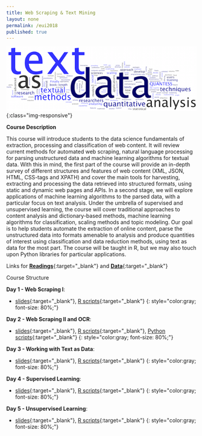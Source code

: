 ```yaml
---
title: Web Scraping & Text Mining
layout: none
permalink: /eui2018
published: true
---
```


![Web Scraping & Text Mining](images/text.png){:class="img-responsive"}

**Course Description**

This course will introduce students to the data science fundamentals of extraction, processing and classification of web content. It will review current methods for automated web scraping, natural language processing for parsing unstructured data and machine learning algorithms for textual data. With this in mind, the first part of the course will provide an in-depth survey of different structures and features of web content (XML, JSON, HTML, CSS-tags and XPATH) and cover the main tools for harvesting, extracting and processing the data retrieved into structured formats, using static and dynamic web pages and APIs. In a second stage, we will explore applications of machine learning algorithms to the parsed data, with a particular focus on text analysis. Under the umbrella of supervised and unsupervised learning, the course will cover traditional approaches to content analysis and dictionary-based methods, machine learning algorithms for classification, scaling methods and topic modeling. Our goal is to help students automate the extraction of online content, parse the unstructured data into formats amenable to analysis and produce quantities of interest using classification and data reduction methods, using text as data for the most part. The course will be taught in R, but we may also touch upon Python libraries for particular applications.

Links for [**Readings**](pauloserodio.com/readings.zip){:target="_blank"} and [**Data**](pauloserodio.com/readings.zip){:target="_blank"}

Course Structure

**Day 1 - Web Scraping I**: 

* [slides](pauloserodio.com/readings.zip){:target="_blank"}, [R scripts](pauloserodio.com/readings.zip){:target="_blank"}
{: style="color:gray; font-size: 80%;"}

**Day 2 - Web Scraping II and OCR**: 

* [slides](pauloserodio.com/readings.zip){:target="_blank"}, [R scripts](pauloserodio.com/readings.zip){:target="_blank"}, [Python scripts](){:target="_blank"}
{: style="color:gray; font-size: 80%;"}

**Day 3 - Working with Text as Data**: 

* [slides](pauloserodio.com/readings.zip){:target="_blank"}, [R scripts](pauloserodio.com/readings.zip){:target="_blank"}
{: style="color:gray; font-size: 80%;"}

**Day 4 - Supervised Learning**: 

* [slides](pauloserodio.com/readings.zip){:target="_blank"}, [R scripts](pauloserodio.com/readings.zip){:target="_blank"}
{: style="color:gray; font-size: 80%;"}

**Day 5 - Unsupervised Learning**: 

* [slides](pauloserodio.com/readings.zip){:target="_blank"}, [R scripts](pauloserodio.com/readings.zip){:target="_blank"}
{: style="color:gray; font-size: 80%;"}



